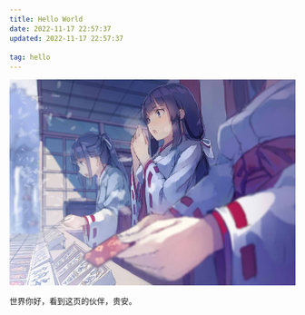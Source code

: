 ```yaml
---
title: Hello World
date: 2022-11-17 22:57:37
updated: 2022-11-17 22:57:37

tag: hello
---
```



![cover](images/hello-world.md/hello.jpg)

世界你好，看到这页的伙伴，贵安。

<!-- more -->
